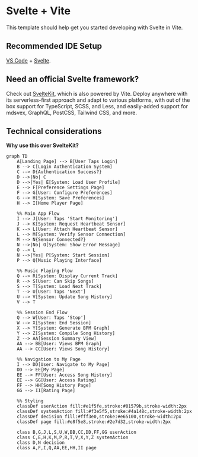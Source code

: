 # Svelte + Vite

This template should help get you started developing with Svelte in Vite.

## Recommended IDE Setup

[VS Code](https://code.visualstudio.com/) + [Svelte](https://marketplace.visualstudio.com/items?itemName=svelte.svelte-vscode).

## Need an official Svelte framework?

Check out [SvelteKit](https://github.com/sveltejs/kit#readme), which is also powered by Vite. Deploy anywhere with its serverless-first approach and adapt to various platforms, with out of the box support for TypeScript, SCSS, and Less, and easily-added support for mdsvex, GraphQL, PostCSS, Tailwind CSS, and more.

## Technical considerations

**Why use this over SvelteKit?**

```mermaid
graph TD
    A[Landing Page] --> B[User Taps Login]
    B --> C[Login Authentication System]
    C --> D{Authentication Success?}
    D -->|No| C
    D -->|Yes| E[System: Load User Profile]
    E --> F[Preference Settings Page]
    F --> G[User: Configure Preferences]
    G --> H[System: Save Preferences]
    H --> I[Home Player Page]
    
    %% Main App Flow
    I --> J[User: Taps 'Start Monitoring']
    J --> K[System: Request Heartbeat Sensor]
    K --> L[User: Attach Heartbeat Sensor]
    L --> M[System: Verify Sensor Connection]
    M --> N{Sensor Connected?}
    N -->|No| O[System: Show Error Message]
    O --> L
    N -->|Yes| P[System: Start Session]
    P --> Q[Music Playing Interface]
    
    %% Music Playing Flow
    Q --> R[System: Display Current Track]
    R --> S[User: Can Skip Songs]
    S --> T[System: Load Next Track]
    T --> U[User: Taps 'Next']
    U --> V[System: Update Song History]
    V --> T
    
    %% Session End Flow
    Q --> W[User: Taps 'Stop']
    W --> X[System: End Session]
    X --> Y[System: Generate BPM Graph]
    Y --> Z[System: Compile Song History]
    Z --> AA[Session Summary View]
    AA --> BB[User: Views BPM Graph]
    AA --> CC[User: Views Song History]
    
    %% Navigation to My Page
    I --> DD[User: Navigate to My Page]
    DD --> EE[My Page]
    EE --> FF[User: Access Song History]
    EE --> GG[User: Access Rating]
    FF --> HH[Song History Page]
    GG --> II[Rating Page]
    
    %% Styling
    classDef userAction fill:#e1f5fe,stroke:#01579b,stroke-width:2px
    classDef systemAction fill:#f3e5f5,stroke:#4a148c,stroke-width:2px
    classDef decision fill:#fff3e0,stroke:#e65100,stroke-width:2px
    classDef page fill:#e8f5e8,stroke:#2e7d32,stroke-width:2px
    
    class B,G,J,L,S,U,W,BB,CC,DD,FF,GG userAction
    class C,E,H,K,M,P,R,T,V,X,Y,Z systemAction
    class D,N decision
    class A,F,I,Q,AA,EE,HH,II page
   ```